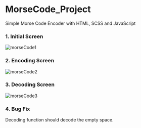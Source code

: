 # MorseCode_Project

Simple Morse Code Encoder with HTML, SCSS and JavaScript

### 1. Initial Screen
![morseCode1](https://user-images.githubusercontent.com/93105607/150765454-0b7ea23f-a49f-4cf6-bc64-2056c4e72bb1.JPG)

### 2. Encoding Screen
![morseCode2](https://user-images.githubusercontent.com/93105607/150765494-a9d7fe14-bdce-4548-ae14-9272c7c04f1b.JPG)

### 3. Decoding Screen
![morseCode3](https://user-images.githubusercontent.com/93105607/150765503-149a0b94-0d07-4c60-a564-2f605c67079f.JPG)

### 4. Bug Fix
Decoding function should decode the empty space.
